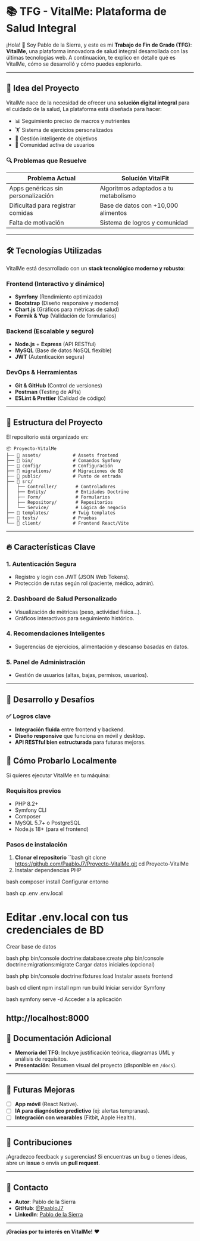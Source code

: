 
# 📚 TFG - VitalMe: Plataforma de Salud Integral

¡Hola! 👋 Soy Pablo de la Sierra, y este es mi **Trabajo de Fin de Grado (TFG)**: **VitalMe**, una plataforma innovadora de salud integral desarrollada con las últimas tecnologías web. A continuación, te explico en detalle qué es VitalMe, cómo se desarrolló y cómo puedes explorarlo.

---

## 🚀 **Idea del Proyecto**

VitalMe nace de la necesidad de ofrecer una **solución digital integral** para el cuidado de la salud, La plataforma está diseñada para hacer:

- 📊 Seguimiento preciso de macros y nutrientes
- 🏋️‍ Sistema de ejercicios personalizados
- 🎯 Gestión inteligente de objetivos
- 👥 Comunidad activa de usuarios

### 🔍 Problemas que Resuelve
| Problema Actual | Solución VitalFit |
|----------------|------------------|
| Apps genéricas sin personalización | Algoritmos adaptados a tu metabolismo |
| Dificultad para registrar comidas | Base de datos con +10,000 alimentos |
| Falta de motivación | Sistema de logros y comunidad |
---

## 🛠 **Tecnologías Utilizadas**

VitalMe está desarrollado con un **stack tecnológico moderno y robusto**:

### **Frontend** (Interactivo y dinámico)
- **Symfony** (Rendimiento optimizado)  
- **Bootstrap** (Diseño responsive y moderno)  
- **Chart.js** (Gráficos para métricas de salud)  
- **Formik & Yup** (Validación de formularios)  

### **Backend** (Escalable y seguro)
- **Node.js** + **Express** (API RESTful)  
- **MySQL** (Base de datos NoSQL flexible)    
- **JWT** (Autenticación segura)  

### **DevOps & Herramientas**
- **Git & GitHub** (Control de versiones)  
- **Postman** (Testing de APIs)  
- **ESLint & Prettier** (Calidad de código)  

---

## 📂 **Estructura del Proyecto**

El repositorio está organizado en:

```
📦 Proyecto-VitalMe
├── 📂 assets/            # Assets frontend
├── 📂 bin/               # Comandos Symfony
├── 📂 config/            # Configuración
├── 📂 migrations/        # Migraciones de BD
├── 📂 public/            # Punto de entrada
├── 📂 src/
│   ├── Controller/       # Controladores
│   ├── Entity/           # Entidades Doctrine
│   ├── Form/             # Formularios
│   ├── Repository/       # Repositorios
│   └── Service/          # Lógica de negocio
├── 📂 templates/         # Twig templates
├── 📂 tests/             # Pruebas
└── 📂 client/            # Frontend React/Vite
```

---

## 🔥 **Características Clave**

### **1. Autenticación Segura**  
- Registro y login con JWT (JSON Web Tokens).  
- Protección de rutas según rol (paciente, médico, admin).  

### **2. Dashboard de Salud Personalizado**  
- Visualización de métricas (peso, actividad física...).  
- Gráficos interactivos para seguimiento histórico.  

### **4. Recomendaciones Inteligentes**  
- Sugerencias de ejercicios, alimentación y descanso basadas en datos.  

### **5. Panel de Administración**  
- Gestión de usuarios (altas, bajas, permisos, usuarios).   

---

## 🎯 **Desarrollo y Desafíos**

### ✅ **Logros clave**  
- **Integración fluida** entre frontend y backend.  
- **Diseño responsive** que funciona en móvil y desktop.  
- **API RESTful bien estructurada** para futuras mejoras.  

## 📖 **Cómo Probarlo Localmente**

Si quieres ejecutar VitalMe en tu máquina:

### Requisitos previos
- PHP 8.2+
- Symfony CLI
- Composer
- MySQL 5.7+ o PostgreSQL
- Node.js 18+ (para el frontend)

### Pasos de instalación

1. **Clonar el repositorio**
``bash
git clone https://github.com/PaabloJ7/Proyecto-VitalMe.git
cd Proyecto-VitalMe
2. Instalar dependencias PHP

bash
composer install
Configurar entorno

bash
cp .env .env.local
# Editar .env.local con tus credenciales de BD
Crear base de datos

bash
php bin/console doctrine:database:create
php bin/console doctrine:migrations:migrate
Cargar datos iniciales (opcional)

bash
php bin/console doctrine:fixtures:load
Instalar assets frontend

bash
cd client
npm install
npm run build
Iniciar servidor Symfony

bash
symfony serve -d
Acceder a la aplicación

http://localhost:8000
---

## 📜 **Documentación Adicional**
- **Memoria del TFG**: Incluye justificación teórica, diagramas UML y análisis de requisitos.  
- **Presentación**: Resumen visual del proyecto (disponible en `/docs`).  

---

## 🌟 **Futuras Mejoras**
- [ ] **App móvil** (React Native).  
- [ ] **IA para diagnóstico predictivo** (ej: alertas tempranas).  
- [ ] **Integración con wearables** (Fitbit, Apple Health).  

---

## 🤝 **Contribuciones**
¡Agradezco feedback y sugerencias! Si encuentras un bug o tienes ideas, abre un **issue** o envía un **pull request**.

---

## 📧 **Contacto**
- **Autor**: Pablo de la Sierra 
- **GitHub**: [@PaabloJ7](https://github.com/PaabloJ7)  
- **LinkedIn**: [Pablo de la Sierra](https://www.linkedin.com/in/pablosierra-dev)  

---

**¡Gracias por tu interés en VitalMe!** ❤️  

